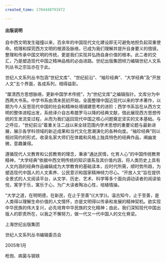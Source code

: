 ```yaml
---
created_time: 1704448791972

---
```

 

#### 出版说明

  

自中西文明发生碰撞以来，百余年的中国现代文化建设即无可避免地担负起双重使命。梳理和探究西方文明的根源及脉络，已成为我们理解并提升自身要义的借镜，整理和传承中国文明的传统，更是我们实现并弘扬自身价值的根本。此二者的交汇，乃是塑造现代中国之精神品格的必由进路。世纪出版集团倾力编辑世纪人文系列丛书之宗旨亦在于此。

世纪人文系列丛书包涵“世纪文库”、“世纪前沿”、“袖珍经典”、“大学经典”及“开放人文”五个界面，各成系列，相得益彰。

“厘清西方思想脉络，更新中国学术传统”，为“世纪文库”之编辑指针。文库分为中西两大书系。中学书系由清末民初开始，全面整理中国近现代以来的学术著作，以期为今人反思现代中国的社会和精神处境铺建思考的进阶；西学书系旨在从西方文明的整体进程出发，系统译介自古希腊罗马以降的经典文献，借此展现西方思想传统的生发流变过程，从而为我们返回现代中国之核心问题奠定坚实的文本基础。与之呼应，“世纪前沿”着重关注二战以来全球范围内学术思想的重要论题与最新进展，展示各学科领域的新近成果和当代文化思潮演化的各种向度。“袖珍经典”则以相对简约的形式，收录名家大师们在体裁和风格上独具特色的经典作品，阐幽发微，意趣兼得。

遵循现代人文教育和公民教育的理念，秉承“通达民情，化育人心”的中国传统教育精神，“大学经典”依据中西文明传统的知识谱系及其价值内涵，将人类历史上具有人文内涵的经典作品编辑成为大学教育的基础读本，应时代所需，顺时势所趋，为塑造现代中国人的人文素养、公民意识和国家精神倾力尽心。“开放人文”旨在提供全景式的人文阅读平台，从文学、历史、艺术、科学等多个面向调动读者的阅读愉悦，寓学于乐，寓乐于心，为广大读者陶冶心性，培植情操。

“大学之道，在明明德，在新民，在止于至善”(《大学》)。温古知今，止于至善，是人类得以理解生命价值的人文情怀，亦是文明得以传承和发展的精神契机。欲实现中华民族的伟大复兴，必先培育中华民族的文化精神；由此，我们深知现代中国出版人的职责所在，以我之不懈努力，做一代又一代中国人的文化脊梁。

  

上海世纪出版集团

世纪人文系列丛书编辑委员会

2005年1月

 

  

枪炮、病菌与钢铁